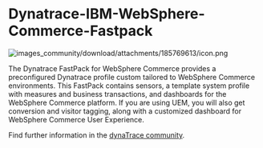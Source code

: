 # Dynatrace-IBM-WebSphere-Commerce-Fastpack


![images_community/download/attachments/185769613/icon.png](/images_community/download/attachments/185769613/icon.png)

The Dynatrace FastPack for WebSphere Commerce
provides a preconfigured Dynatrace profile custom tailored to WebSphere Commerce environments. This FastPack contains sensors, a template system profile with measures and business transactions, and dashboards for the WebSphere Commerce platform. If you are using UEM, you will also get conversion and visitor tagging, along with a customized dashboard for WebSphere Commerce User Experience.

Find further information in the [dynaTrace community](https://community.compuwareapm.com/community/display/DL/WebSphere+Commerce+FastPack). 
